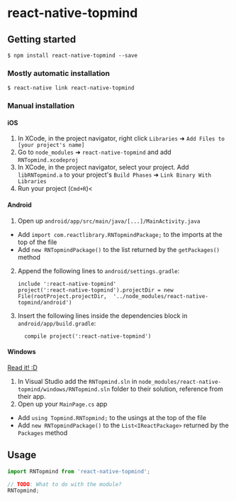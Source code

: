 
# react-native-topmind

## Getting started

`$ npm install react-native-topmind --save`

### Mostly automatic installation

`$ react-native link react-native-topmind`

### Manual installation


#### iOS

1. In XCode, in the project navigator, right click `Libraries` ➜ `Add Files to [your project's name]`
2. Go to `node_modules` ➜ `react-native-topmind` and add `RNTopmind.xcodeproj`
3. In XCode, in the project navigator, select your project. Add `libRNTopmind.a` to your project's `Build Phases` ➜ `Link Binary With Libraries`
4. Run your project (`Cmd+R`)<

#### Android

1. Open up `android/app/src/main/java/[...]/MainActivity.java`
  - Add `import com.reactlibrary.RNTopmindPackage;` to the imports at the top of the file
  - Add `new RNTopmindPackage()` to the list returned by the `getPackages()` method
2. Append the following lines to `android/settings.gradle`:
  	```
  	include ':react-native-topmind'
  	project(':react-native-topmind').projectDir = new File(rootProject.projectDir, 	'../node_modules/react-native-topmind/android')
  	```
3. Insert the following lines inside the dependencies block in `android/app/build.gradle`:
  	```
      compile project(':react-native-topmind')
  	```

#### Windows
[Read it! :D](https://github.com/ReactWindows/react-native)

1. In Visual Studio add the `RNTopmind.sln` in `node_modules/react-native-topmind/windows/RNTopmind.sln` folder to their solution, reference from their app.
2. Open up your `MainPage.cs` app
  - Add `using Topmind.RNTopmind;` to the usings at the top of the file
  - Add `new RNTopmindPackage()` to the `List<IReactPackage>` returned by the `Packages` method


## Usage
```javascript
import RNTopmind from 'react-native-topmind';

// TODO: What to do with the module?
RNTopmind;
```
  